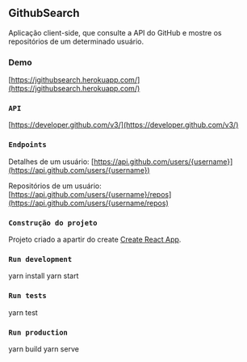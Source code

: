 

## GithubSearch

Aplicação client-side, que consulte a API do GitHub e mostre os repositórios de um determinado usuário.

### Demo

[https://jgithubsearch.herokuapp.com/](https://jgithubsearch.herokuapp.com/)


### `API`

[https://developer.github.com/v3/](https://developer.github.com/v3/)

### `Endpoints`

Detalhes de um usuário: [https://api.github.com/users/{username}](https://api.github.com/users/{username})

Repositórios de um usuário: [https://api.github.com/users/{username}/repos](https://api.github.com/users/{username/repos)

### `Construção do projeto`

Projeto criado a apartir do create [Create React App](https://github.com/facebook/create-react-app).

### `Run development`

yarn install
yarn start

### `Run tests`

yarn test

### `Run production`

yarn build
yarn serve



